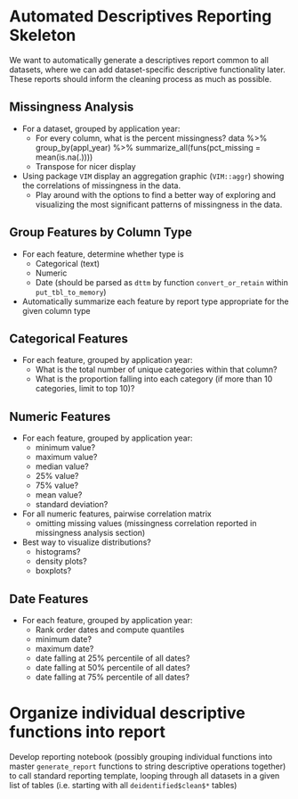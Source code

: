 # Automated Descriptives Reporting Skeleton

We want to automatically generate a descriptives report common to all datasets, where we can add dataset-specific descriptive functionality later. These reports should inform the cleaning process as much as possible.

## Missingness Analysis
* For a dataset, grouped by application year:
    - For every column, what is the percent missingness?
          data %>%
          group_by(appl_year) %>%
          summarize_all(funs(pct_missing = mean(is.na(.))))
    - Transpose for nicer display
* Using package `VIM` display an aggregation graphic (`VIM::aggr`) showing the correlations of missingness in the data.
    - Play around with the options to find a better way of exploring and visualizing the most significant patterns of missingness in the data.

## Group Features by Column Type
* For each feature, determine whether type is
    - Categorical (text)
    - Numeric
    - Date (should be parsed as `dttm` by function `convert_or_retain` within `put_tbl_to_memory`)
* Automatically summarize each feature by report type appropriate for the given column type

## Categorical Features
* For each feature, grouped by application year:
    - What is the total number of unique categories within that column?
    - What is the proportion falling into each category (if more than 10 categories, limit to top 10)?

## Numeric Features
* For each feature, grouped by application year:
    - minimum value?
    - maximum value?
    - median value?
    - 25% value?
    - 75% value?
    - mean value?
    - standard deviation?
* For all numeric features, pairwise correlation matrix
    - omitting missing values (missingness correlation reported in missingness analysis section)
* Best way to visualize distributions?
    - histograms?
    - density plots?
    - boxplots?

## Date Features
* For each feature, grouped by application year:
    - Rank order dates and compute quantiles
    - minimum date?
    - maximum date?
    - date falling at 25% percentile of all dates?
    - date falling at 50% percentile of all dates?
    - date falling at 75% percentile of all dates?

# Organize individual descriptive functions into report
Develop reporting notebook (possibly grouping individual functions into master `generate_report` functions to string descriptive operations together) to call standard reporting template, looping through all datasets in a given list of tables (i.e. starting with all `deidentified$clean$*` tables)
